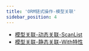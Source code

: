 ```yaml
---
title: 'ORM链式操作-模型关联'
sidebar_position: 4
---
```


- [模型关联-动态关联-ScanList](output/goframe-v2.2-md/核心组件-重点/数据库ORM/ORM链式操作-重点/ORM链式操作-模型关联/模型关联-动态关联-ScanList)
- [模型关联-静态关联-With特性](output/goframe-v2.2-md/核心组件-重点/数据库ORM/ORM链式操作-重点/ORM链式操作-模型关联/模型关联-静态关联-With特性)